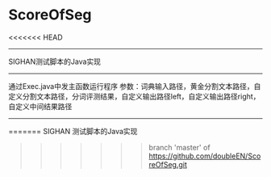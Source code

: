 # ScoreOfSeg
<<<<<<< HEAD

--------------------------------------------

SIGHAN测试脚本的Java实现

--------------------------------------------

通过Exec.java中发主函数运行程序
参数：词典输入路径，黄金分割文本路径，自定义分割文本路径，分词评测结果，自定义输出路径left，自定义输出路径right，自定义中间结果路径

--------------------------------------------

=======
SIGHAN 测试脚本的Java实现
>>>>>>> branch 'master' of https://github.com/doubleEN/ScoreOfSeg.git

